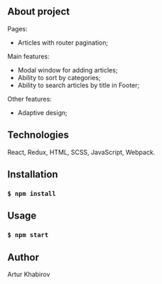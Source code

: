 ## About project

Pages:

- Articles with router pagination;

Main features: 

- Modal window for adding articles;
- Ability to sort by categories;
- Ability to search articles by title in Footer;

Other features: 

- Adaptive design;

## Technologies

React, Redux, HTML, SCSS, JavaScript, Webpack.

## Installation

### `$ npm install`

## Usage

### `$ npm start`

## Author

Artur Khabirov
